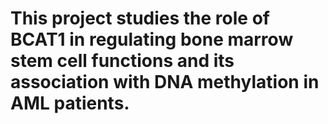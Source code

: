 # This project studies the role of BCAT1 in regulating bone marrow stem cell functions and its association with DNA methylation in AML patients.
